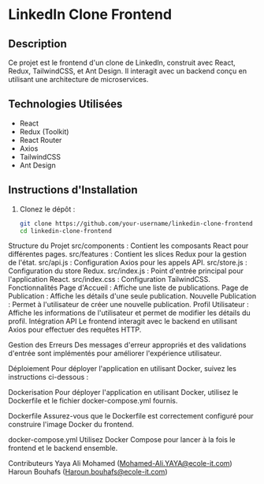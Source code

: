 # LinkedIn Clone Frontend

## Description
Ce projet est le frontend d'un clone de LinkedIn, construit avec React, Redux, TailwindCSS, et Ant Design. Il interagit avec un backend conçu en utilisant une architecture de microservices.

## Technologies Utilisées
- React
- Redux (Toolkit)
- React Router
- Axios
- TailwindCSS
- Ant Design

## Instructions d'Installation
1. Clonez le dépôt :
   ```bash
   git clone https://github.com/your-username/linkedin-clone-frontend
   cd linkedin-clone-frontend

Structure du Projet
src/components : Contient les composants React pour différentes pages.
src/features : Contient les slices Redux pour la gestion de l'état.
src/api.js : Configuration Axios pour les appels API.
src/store.js : Configuration du store Redux.
src/index.js : Point d'entrée principal pour l'application React.
src/index.css : Configuration TailwindCSS.
Fonctionnalités
Page d'Accueil : Affiche une liste de publications.
Page de Publication : Affiche les détails d'une seule publication.
Nouvelle Publication : Permet à l'utilisateur de créer une nouvelle publication.
Profil Utilisateur : Affiche les informations de l'utilisateur et permet de modifier les détails du profil.
Intégration API
Le frontend interagit avec le backend en utilisant Axios pour effectuer des requêtes HTTP.

Gestion des Erreurs
Des messages d'erreur appropriés et des validations d'entrée sont implémentés pour améliorer l'expérience utilisateur.

Déploiement
Pour déployer l'application en utilisant Docker, suivez les instructions ci-dessous :

Dockerisation
Pour déployer l'application en utilisant Docker, utilisez le Dockerfile et le fichier docker-compose.yml fournis.

Dockerfile
Assurez-vous que le Dockerfile est correctement configuré pour construire l'image Docker du frontend.

docker-compose.yml
Utilisez Docker Compose pour lancer à la fois le frontend et le backend ensemble.

Contributeurs
Yaya Ali Mohamed (Mohamed-Ali.YAYA@ecole-it.com)
Haroun Bouhafs (Haroun.bouhafs@ecole-it.com)
